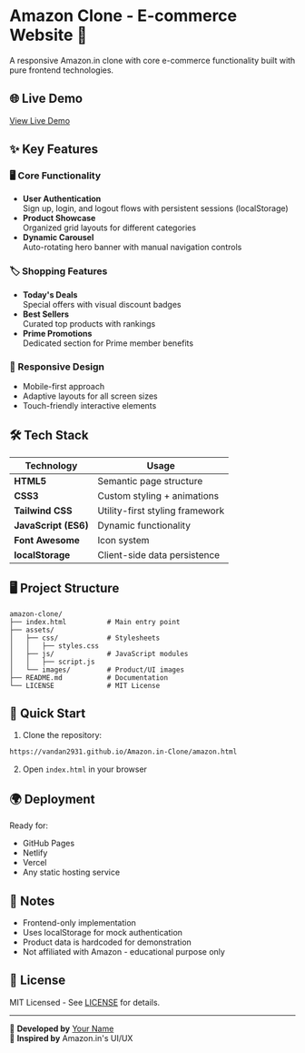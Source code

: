 
# Amazon Clone - E-commerce Website 🛒

A responsive Amazon.in clone with core e-commerce functionality built with pure frontend technologies.

## 🌐 Live Demo
[View Live Demo](https://vandan2931.github.io/Amazon.in-Clone/amazon.html) 

## ✨ Key Features

### 🖥️ Core Functionality
- **User Authentication**  
  Sign up, login, and logout flows with persistent sessions (localStorage)
- **Product Showcase**  
  Organized grid layouts for different categories
- **Dynamic Carousel**  
  Auto-rotating hero banner with manual navigation controls

### 🏷️ Shopping Features
- **Today's Deals**  
  Special offers with visual discount badges
- **Best Sellers**  
  Curated top products with rankings
- **Prime Promotions**  
  Dedicated section for Prime member benefits

### 📱 Responsive Design
- Mobile-first approach
- Adaptive layouts for all screen sizes
- Touch-friendly interactive elements

## 🛠️ Tech Stack

| Technology | Usage |
|------------|-------|
| **HTML5** | Semantic page structure |
| **CSS3** | Custom styling + animations |
| **Tailwind CSS** | Utility-first styling framework |
| **JavaScript (ES6)** | Dynamic functionality |
| **Font Awesome** | Icon system |
| **localStorage** | Client-side data persistence |

## 🖥️ Project Structure
```
amazon-clone/
├── index.html          # Main entry point
├── assets/
│   ├── css/            # Stylesheets
│   │   ├── styles.css
│   ├── js/             # JavaScript modules
│   │   ├── script.js
│   └── images/         # Product/UI images
├── README.md           # Documentation
└── LICENSE             # MIT License
```

## 🚀 Quick Start
1. Clone the repository:
```bash
https://vandan2931.github.io/Amazon.in-Clone/amazon.html
```
2. Open `index.html` in your browser

## 🌍 Deployment
Ready for:
- GitHub Pages
- Netlify
- Vercel
- Any static hosting service

## 📝 Notes
- Frontend-only implementation
- Uses localStorage for mock authentication
- Product data is hardcoded for demonstration
- Not affiliated with Amazon - educational purpose only

## 📜 License
MIT Licensed - See [LICENSE](LICENSE) for details.

---

🛒 **Developed by** [Your Name](https://github.com/vandan2931)  
🔗 **Inspired by** Amazon.in's UI/UX
```

